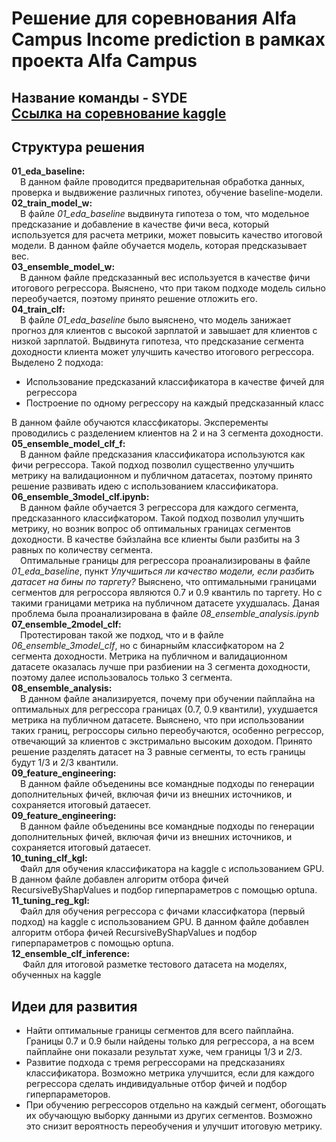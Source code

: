 # Решение для соревнования Alfa Campus Income prediction в рамках проекта Alfa Campus  
Название команды - SYDE  
[Ссылка на соревнование kaggle](https://www.kaggle.com/competitions/income-prediction-alfa-campus) 
---
## Структура решения  
**01_eda_baseline:**  
&emsp;В данном файле проводится предварительная обработка данных, проверка и выдвижение различных гипотез, обучение baseline-модели.  
**02_train_model_w:**   
&emsp;В файле *01_eda_baseline* выдвинута гипотеза о том, что модельное предсказание и добавление в качестве фичи веса, который используется для расчета метрики, может повысить качество итоговой модели. В данном файле обучается модель, которая предсказывает вес.  
**03_ensemble_model_w:**   
&emsp;В данном файле предсказанный вес используется в качестве фичи итогового регрессора. Выяснено, что при таком подходе модель сильно переобучается, поэтому принято решение отложить его.  
**04_train_clf:**  
&emsp;В файле *01_eda_baseline* было выяснено, что модель занижает прогноз для клиентов с высокой зарплатой и завышает для клиентов с низкой зарплатой. Выдвинута гипотеза, что предсказание сегмента доходности клиента может улучшить качество итогового регрессора.  
Выделено 2 подхода:  
- Использование предсказаний классификатора в качестве фичей для регрессора
- Построение по одному регрессору на каждый предсказанный класс  
  
В данном файле обучаются классфикаторы. Эксперементы проводились с разделением клиентов на 2 и на 3 сегмента доходности.  
**05_ensemble_model_clf_f:**  
&emsp;В данном файле предсказания классификатора используются как фичи регрессора. Такой подход позволил существенно улучшить метрику на валидационном и публичном датасетах, поэтому принято решение развивать идею с использованием классификатора.  
**06_ensemble_3model_clf.ipynb:**  
&emsp;В данном файле обучается 3 регрессора для каждого сегмента, предсказанного классифкатором. Такой подход позволил улучшить метрику, но возник вопрос об оптимальных границах сегментов доходности. В качестве бэйзлайна все клиенты были разбиты на 3 равных по количеству сегмента.    
&emsp;Оптимальные границы для регрессора проанализированы в файле *01_eda_baseline*, пункт *Улучшиться ли качество модели, если разбить датасет на бины по таргету?* Выяснено, что оптимальными границами сегментов для регроссора являются 0.7 и 0.9 квантиль по таргету. Но с такими границами метрика на публичном датасете ухудшалась. Даная проблема была проанализирована в файле *08_ensemble_analysis.ipynb*  
**07_ensemble_2model_clf:**  
&emsp;Протестирован такой же подход, что и в файле *06_ensemble_3model_clf*, но с бинарныйм классифкатором на 2 сегмента доходности. Метрика на публичном и валидационном датасете оказалась лучше при разбиении на 3 сегмента доходности, поэтому далее использовалось только 3 сегмента.  
**08_ensemble_analysis:**  
&emsp;В данном файле анализируется, почему при обучении пайплайна на оптимальных для регрессора границах (0.7, 0.9 квантили), ухудшается метрика на публичном датасете. Выяснено, что при использовании таких границ, регроссоры сильно переобучаются, особенно регрессор, отвечающий за клиентов с экстримально высоким доходом. Принято решение разделять датасет на 3 равные сегменты, то есть границы будут 1/3 и 2/3 квантили.  
**09_feature_engineering:**  
&emsp;В данном файле объеденины все командные подходы по генерации дополнительных фичей, включая фичи из внешних источников, и сохраняется итоговый датаесет.  
**09_feature_engineering:**  
&emsp;В данном файле объеденины все командные подходы по генерации дополнительных фичей, включая фичи из внешних источников, и сохраняется итоговый датаесет.  
**10_tuning_clf_kgl:**  
&emsp;Файл для обучения классификатора на kaggle с использованием GPU. В данном файле добавлен алгоритм отбора фичей RecursiveByShapValues и подбор гиперпараметров с помощью optuna.  
**11_tuning_reg_kgl:**  
&emsp;Файл для обучения регрессора с фичами классифкатора (первый подход) на kaggle с использованием GPU. В данном файле добавлен алгоритм отбора фичей RecursiveByShapValues и подбор гиперпараметров с помощью optuna.  
**12_ensemble_clf_inference:**  
&emsp; Файл для итоговой разметке тестового датасета на моделях, обученных на kaggle  
## Идеи для развития  
* Найти оптимальные границы сегментов для всего пайплайна. Границы 0.7 и 0.9 были найдены только для регрессора, а на всем пайплайне они показали результат хуже, чем границы 1/3 и 2/3.
* Развитие подхода с тремя регрессорами на предсказаниях классификатора. Возможно метрика улучшится, если для каждого регрессора сделать индивидуальные отбор фичей и подбор гиперпараметоров.
* При обучению регрессоров отдельно на каждый сегмент, обогощать их обучающую выборку данными из других сегментов. Возможно это снизит вероятность переобучения и улучшит итоговую метрику.
